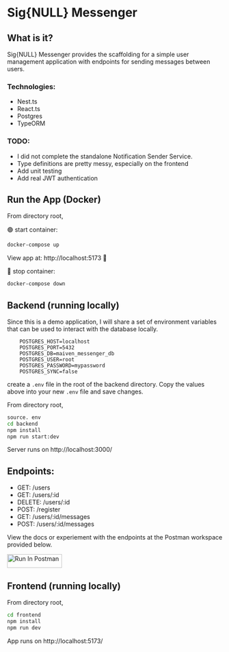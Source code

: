# Sig{NULL} Messenger

## What is it?
Sig{NULL} Messenger provides the scaffolding for a simple user management application with endpoints for sending messages between users.

### Technologies:
- Nest.ts
- React.ts
- Postgres
- TypeORM

### TODO:
- I did not complete the standalone Notification Sender Service.
- Type definitions are pretty messy, especially on the frontend
- Add unit testing
- Add real JWT authentication


## Run the App (Docker)
From directory root,

🟢 start container: 
```bash
docker-compose up
```
View app at: http://localhost:5173 🚀

🔴 stop container: 
```bash
docker-compose down
```

## Backend (running locally)
Since this is a demo application, I will share a set of environment variables that can be used to interact with the database locally.

```
    POSTGRES_HOST=localhost
    POSTGRES_PORT=5432
    POSTGRES_DB=maiven_messenger_db
    POSTGRES_USER=root
    POSTGRES_PASSWORD=mypassword
    POSTGRES_SYNC=false
```
create a `.env` file in the root of the backend directory. Copy the values above into your new `.env` file and save changes.

From directory root,

```bash
source. env
cd backend
npm install
npm run start:dev
```
Server runs on http://localhost:3000/

## Endpoints:
- GET: /users
- GET: /users/:id
- DELETE: /users/:id
- POST: /register
- GET: /users/:id/messages
- POST: /users/:id/messages

View the docs or experiement with the endpoints at the Postman workspace provided below.

[<img src="https://run.pstmn.io/button.svg" alt="Run In Postman" style="width: 128px; height: 32px;">](https://app.getpostman.com/run-collection/11559675-8b6362b3-e691-450e-b78d-a1c1260f5c28?action=collection%2Ffork&source=rip_markdown&collection-url=entityId%3D11559675-8b6362b3-e691-450e-b78d-a1c1260f5c28%26entityType%3Dcollection%26workspaceId%3Db9a50d8f-47b6-498a-8388-182fa78e1dbf)

## Frontend (running locally)
From directory root,

```bash
cd frontend
npm install
npm run dev
```
App runs on http://localhost:5173/